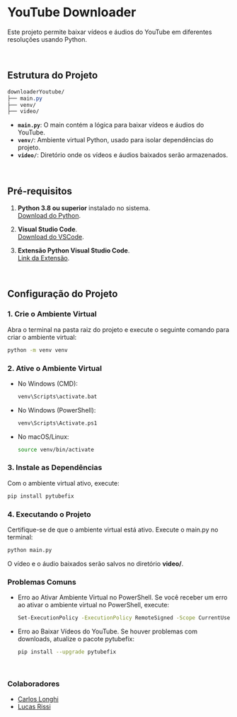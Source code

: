 # YouTube Downloader

Este projeto permite baixar vídeos e áudios do YouTube em diferentes resoluções usando Python.

<br/>

## Estrutura do Projeto

```css
downloaderYoutube/
├── main.py
├── venv/
├── video/
```

- **`main.py`**: O main contém a lógica para baixar vídeos e áudios do YouTube.
- **`venv/`**: Ambiente virtual Python, usado para isolar dependências do projeto.
- **`video/`**: Diretório onde os vídeos e áudios baixados serão armazenados.

<br/>

## Pré-requisitos

1. **Python 3.8 ou superior** instalado no sistema.  
   [Download do Python](https://www.python.org/).

2. **Visual Studio Code**.  
   [Download do VSCode](https://code.visualstudio.com/).

3. **Extensão Python Visual Studio Code**.   
   [Link da Extensão](https://code.visualstudio.com/docs/languages/python).

<br/>

## Configuração do Projeto

### 1. Crie o Ambiente Virtual
Abra o terminal na pasta raiz do projeto e execute o seguinte comando para criar o ambiente virtual:

```bash
python -m venv venv
```

### 2. Ative o Ambiente Virtual
- No Windows (CMD):

   ```bash
   venv\Scripts\activate.bat
   ```

- No Windows (PowerShell):

   ```bash
   venv\Scripts\Activate.ps1
   ```

- No macOS/Linux:

   ```bash
   source venv/bin/activate
   ```

### 3. Instale as Dependências
Com o ambiente virtual ativo, execute:

```bash
pip install pytubefix
```
### 4. Executando o Projeto
Certifique-se de que o ambiente virtual está ativo. Execute o main.py no terminal:

```bash
python main.py
```
O vídeo e o áudio baixados serão salvos no diretório **video/**.

### Problemas Comuns
- Erro ao Ativar Ambiente Virtual no PowerShell. Se você receber um erro ao ativar o ambiente virtual no PowerShell, execute:

   ```bash
   Set-ExecutionPolicy -ExecutionPolicy RemoteSigned -Scope CurrentUser
   ```
- Erro ao Baixar Vídeos do YouTube. Se houver problemas com downloads, atualize o pacote pytubefix:

   ```bash
   pip install --upgrade pytubefix
   ```

<br/>

### Colaboradores

- [Carlos Longhi](https://github.com/CarlosLonghi)
- [Lucas Rissi](https://github.com/LRissi)
